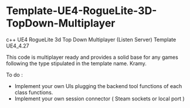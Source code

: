 # Template-UE4-RogueLite-3D-TopDown-Multiplayer
c++ UE4 RogueLite 3d Top Down Multiplayer (Listen Server) Template
UE4_4.27

This code is multiplayer ready and provides a solid base for any games following the type stipulated in the template name.
Kramy.

To do :
  - Implement your own UIs plugging the backend tool functions of each class functions.
  - Implement your own session connector ( Steam sockets or local port )
  
